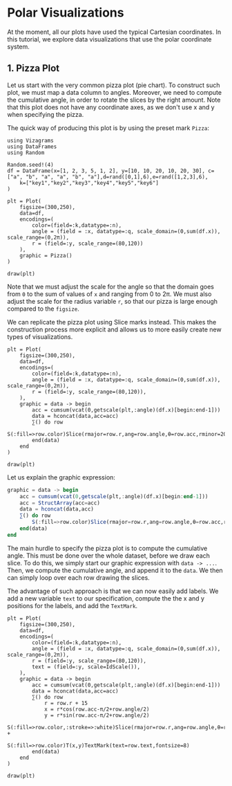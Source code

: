 # Polar Visualizations

At the moment, all our plots have used the typical Cartesian coordinates. In this tutorial,
we explore data visualizations that use the polar coordinate system.

## 1. Pizza Plot

Let us start with the very common pizza plot (pie chart).
To construct such plot, we must map a data column to angles. Moreover,
we need to compute the cumulative angle, in order to rotate the slices by
the right amount. Note that this plot does not have any coordinate axes, as we
don't use x and y when specifying the pizza.

The quick way of producing this plot is by using the preset mark `Pizza`:

```@example 1
using Vizagrams
using DataFrames
using Random

Random.seed!(4)
df = DataFrame(x=[1, 2, 3, 5, 1, 2], y=[10, 10, 20, 10, 20, 30], c=["a", "b", "a", "a", "b", "a"],d=rand([0,1],6),e=rand([1,2,3],6),
    k=["key1","key2","key3","key4","key5","key6"]
)

plt = Plot(
    figsize=(300,250),
    data=df,
    encodings=(
        color=(field=:k,datatype=:n),
        angle = (field = :x, datatype=:q, scale_domain=(0,sum(df.x)), scale_range=(0,2π)),
        r = (field=:y, scale_range=(80,120))
    ),
    graphic = Pizza()
)

draw(plt)
```

Note that we must adjust the scale for the angle so that the domain goes from `0` to the sum of values of `x` and
ranging from 0 to 2π. We must also adjust the scale for the radius variable `r`, so that our pizza is large enough
compared to the `figsize`.

We can replicate the pizza plot using Slice marks instead. This makes the construction process more explicit
and allows us to more easily create new types of visualizations.

```@example 1
plt = Plot(
    figsize=(300,250),
    data=df,
    encodings=(
        color=(field=:k,datatype=:n),
        angle = (field = :x, datatype=:q, scale_domain=(0,sum(df.x)), scale_range=(0,2π)),
        r = (field=:y, scale_range=(80,120)),
    ),
    graphic = data -> begin
        acc = cumsum(vcat(0,getscale(plt,:angle)(df.x)[begin:end-1]))
        data = hconcat(data,acc=acc)
        ∑() do row
            S(:fill=>row.color)Slice(rmajor=row.r,ang=row.angle,θ=row.acc,rminor=20)
        end(data)
    end
)

draw(plt)
```

Let us explain the graphic expression:
```julia
graphic = data -> begin
    acc = cumsum(vcat(0,getscale(plt,:angle)(df.x)[begin:end-1]))
    acc = StructArray(acc=acc)
    data = hconcat(data,acc)
    ∑() do row
        S(:fill=>row.color)Slice(rmajor=row.r,ang=row.angle,θ=row.acc,rminor=20)
    end(data)
end
```
The main hurdle to specify the pizza plot is to compute the cumulative angle. This must
be done over the whole dataset, before we draw each slice. To do this, we simply
start our graphic expression with `data -> ...`. Then, we compute the cumulative angle,
and append it to the `data`. We then can simply loop over each row drawing the slices.

The advantage of such approach is that we can now easily add labels. We add a new
variable `text` to our specification, compute the
the x and y positions for the labels, and add the `TextMark`.

```@example 1
plt = Plot(
    figsize=(300,250),
    data=df,
    encodings=(
        color=(field=:k,datatype=:n),
        angle = (field = :x, datatype=:q, scale_domain=(0,sum(df.x)), scale_range=(0,2π)),
        r = (field=:y, scale_range=(80,120)),
        text = (field=:y, scale=IdScale()),
    ),
    graphic = data -> begin
        acc = cumsum(vcat(0,getscale(plt,:angle)(df.x)[begin:end-1]))
        data = hconcat(data,acc=acc)
        ∑() do row
            r = row.r + 15
            x = r*cos(row.acc-π/2+row.angle/2)
            y = r*sin(row.acc-π/2+row.angle/2)
            S(:fill=>row.color,:stroke=>:white)Slice(rmajor=row.r,ang=row.angle,θ=row.acc,rminor=20) +
            S(:fill=>row.color)T(x,y)TextMark(text=row.text,fontsize=8)
        end(data)
    end
)

draw(plt)
```

